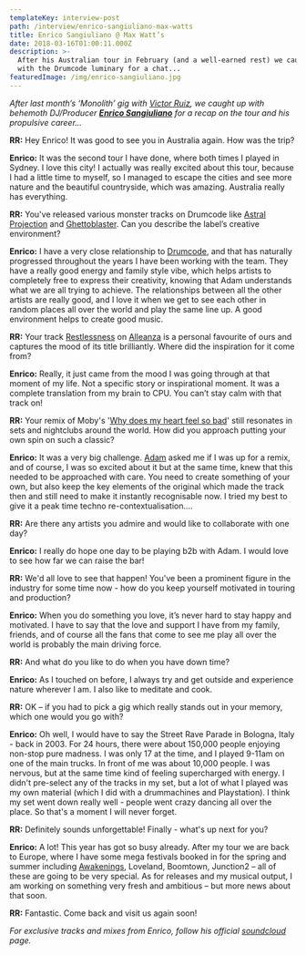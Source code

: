 ```yaml
---
templateKey: interview-post
path: /interview/enrico-sangiuliano-max-watts
title: Enrico Sangiuliano @ Max Watt’s
date: 2018-03-16T01:00:11.000Z
description: >-
  After his Australian tour in February (and a well-earned rest) we caught up
  with the Drumcode luminary for a chat...
featuredImage: /img/enrico-sangiuliano.jpg
---
```

_After last month’s ‘Monolith’ gig with [Victor Ruiz](https://www.facebook.com/victorruizofficial), we caught up with behemoth DJ/Producer [**Enrico Sangiuliano**](https://www.facebook.com/enricosangiuliano/) for a recap on the tour and his propulsive career..._

**RR:** Hey Enrico! It was good to see you in Australia again. How was the trip?

**Enrico:** It was the second tour I have done, where both times I played in Sydney. I love this city! I actually was really excited about this tour, because I had a little time to myself, so I managed to escape the cities and see more nature and the beautiful countryside, which was amazing. Australia really has everything.

**RR:** You've released various monster tracks on Drumcode like [Astral Projection](https://www.beatport.com/track/astral-projection-original-mix/9460134) and [Ghettoblaster](https://www.beatport.com/track/ghettoblaster-original-mix/8244938). Can you describe the label’s creative environment?

**Enrico:** I have a very close relationship to [Drumcode](https://www.facebook.com/drumcoderecords/), and that has naturally progressed throughout the years I have been working with the team. They have a really good energy and family style vibe, which helps artists to completely free to express their creativity, knowing that Adam understands what we are all trying to achieve. The relationships between all the other artists are really good, and I love it when we get to see each other in random places all over the world and play the same line up. A good environment helps to create good music.

**RR:** Your track [Restlessness](https://www.beatport.com/track/restlessness-original-mix/6322171) on [Alleanza](https://www.facebook.com/Alleanzamusic/) is a personal favourite of ours and captures the mood of its title brilliantly. Where did the inspiration for it come from?

**Enrico:** Really, it just came from the mood I was going through at that moment of my life. Not a specific story or inspirational moment. It was a complete translation from my brain to CPU. You can’t stay calm with that track on!

**RR:** Your remix of Moby's '[Why does my heart feel so bad](https://www.beatport.com/track/why-does-my-heart-feel-so-bad-enrico-sangiuliano-remix/8595095)' still resonates in sets and nightclubs around the world.  How did you approach putting your own spin on such a classic?

**Enrico:** It was a very big challenge. [Adam](https://www.facebook.com/realadambeyer/) asked me if I was up for a remix, and of course, I was so excited about it but at the same time, knew that this needed to be approached with care. You need to create something of your own, but also keep the key elements of the original which made the track then and still need to make it instantly recognisable now. I tried my best to give it a peak time techno re-contextualisation….

**RR:** Are there any artists you admire and would like to collaborate with one day?

**Enrico:** I really do hope one day to be playing b2b with Adam. I would love to see how far we can raise the bar! 

**RR:** We'd all love to see that happen! You've been a prominent figure in the industry for some time now - how do you keep yourself motivated in touring and production?

**Enrico:** When you do something you love, it’s never hard to stay happy and motivated. I have to say that the love and support I have from my family, friends, and of course all the fans that come to see me play all over the world is probably the main driving force.

**RR:** And what do you like to do when you have down time?

**Enrico:** As I touched on before, I always try and get outside and experience nature wherever I am. I also like to meditate and cook.

**RR:** OK – if you had to pick a gig which really stands out in your memory, which one would you go with?

**Enrico:** Oh well, I would have to say the Street Rave Parade in Bologna, Italy - back in 2003. For 24 hours, there were about 150,000 people enjoying non-stop pure madness. I was only 17 at the time, and I played 9-11am on one of the main trucks. In front of me was about 10,000 people. I was nervous, but at the same time kind of feeling supercharged with energy. I didn't pre-select any of the tracks in my set, but a lot of what I played was my own material (which I did with a drummachines and Playstation). I think my set went down really well - people went crazy dancing all over the place. So that's a moment I will never forget.

**RR:** Definitely sounds unforgettable! Finally - what's up next for you?

**Enrico:** A lot! This year has got so busy already. After my tour we are back to Europe, where I have some mega festivals booked in for the spring and summer including [Awakenings](https://www.facebook.com/awakenings/), Loveland, Boomtown, Junction2 – all of these are going to be very special. As for releases and my musical output, I am working on something very fresh and ambitious – but more news about that soon.

**RR:** Fantastic. Come back and visit us again soon!

_For exclusive tracks and mixes from Enrico, follow his official [soundcloud](https://soundcloud.com/enrico-sangiuliano) page._
